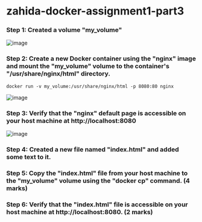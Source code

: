 # zahida-docker-assignment1-part3
### Step 1: Created a volume "my_volume"

![image](https://github.com/zahydakhan/zahida-docker-assignment1-part3/assets/45081511/90ec4c09-571c-4569-87f0-dcc8b0523c51)

### Step 2: Create a new Docker container using the "nginx" image and mount the "my_volume" volume to the container's "/usr/share/nginx/html" directory.
```
docker run -v my_volume:/usr/share/nginx/html -p 8080:80 nginx
```
![image](https://github.com/zahydakhan/zahida-docker-assignment1-part3/assets/45081511/de5769f1-73cf-4066-99ae-cbc240f59cd3)

### Step 3: Verify that the "nginx" default page is accessible on your host machine at http://localhost:8080
![image](https://github.com/zahydakhan/zahida-docker-assignment1-part3/assets/45081511/af3bd371-5bed-4763-bd8f-0f18508e2b90)

### Step 4: Created a new file named "index.html" and added some text to it.
### Step 5: Copy the "index.html" file from your host machine to the "my_volume" volume using the "docker cp" command. (4 marks)
### Step 6: Verify that the "index.html" file is accessible on your host machine at http://localhost:8080. (2 marks)
